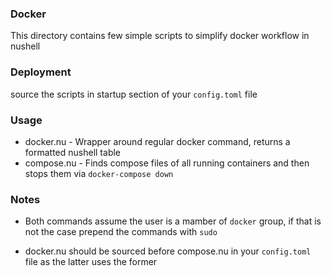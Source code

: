 ### Docker

This directory contains few simple scripts to simplify docker workflow in nushell

### Deployment

source the scripts in startup section of your `config.toml` file

### Usage
* docker.nu - Wrapper around regular docker command, returns a formatted nushell table
* compose.nu - Finds compose files of all running containers and then stops them via `docker-compose down`

### Notes
* Both commands assume the user is a mamber of `docker` group, if that is not the case prepend the commands with `sudo`

* docker.nu should be sourced before compose.nu in your `config.toml` file as the latter uses the former